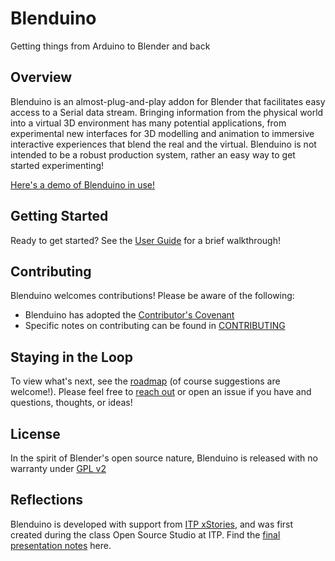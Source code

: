 
# Blenduino
Getting things from Arduino to Blender and back

## Overview
Blenduino is an almost-plug-and-play addon for Blender that facilitates easy access to a Serial data stream. Bringing information from the physical world into a virtual 3D environment has many potential applications, from experimental new interfaces for 3D modelling and animation to immersive interactive experiences that blend the real and the virtual. Blenduino is not intended to be a robust production system, rather an easy way to get started experimenting!

[Here's a demo of Blenduino in use!](https://youtu.be/l9xVGFIXgF4)

## Getting Started
Ready to get started? See the [User Guide](user-guide/readme.md) for a brief walkthrough!

## Contributing
Blenduino welcomes contributions! Please be aware of the following:
- Blenduino has adopted the [Contributor's Covenant](https://www.contributor-covenant.org/version/1/4/code-of-conduct)
- Specific notes on contributing can be found in [CONTRIBUTING](CONTRIBUTING.md)

## Staying in the Loop
To view what's next, see the [roadmap](misc/roadmap.md) (of course suggestions are welcome!). Please feel free to [reach out](https://jameshosken.com/contact/) or open an issue if you have and questions, thoughts, or ideas! 

## License
In the spirit of Blender's open source nature, Blenduino is released with no warranty under [GPL v2](LICENSE.md) 

## Reflections
Blenduino is developed with support from [ITP xStories](https://www.itpxstory.com/), and was first created during the class Open Source Studio at ITP. Find the [final presentation notes](misc/Presentation.md) here.


